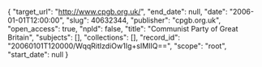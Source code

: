 {
  "target_url": "http://www.cpgb.org.uk/", 
  "end_date": null, 
  "date": "2006-01-01T12:00:00", 
  "slug": 40632344, 
  "publisher": "cpgb.org.uk", 
  "open_access": true, 
  "npld": false, 
  "title": "Communist Party of Great Britain", 
  "subjects": [], 
  "collections": [], 
  "record_id": "20060101T120000/WqqRitIzdiOw1Ig+sIMIIQ==", 
  "scope": "root", 
  "start_date": null
}


